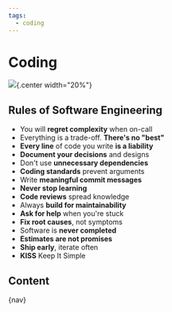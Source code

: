 ```yaml
---
tags:
  - coding
---
```


# Coding

![](img/logo.svg){.center width="20%"}


## Rules of Software Engineering

- You will **regret complexity** when on-call
- Everything is a trade-off. **There's no "best"**
- **Every line** of code you write **is a liability**
- **Document your decisions** and designs
- Don't use **unnecessary dependencies**
- **Coding standards** prevent arguments
- Write **meaningful commit messages**
- **Never stop learning**
- **Code reviews** spread knowledge
- Always **build for maintainability**
- **Ask for help** when you're stuck
- **Fix root causes**, not symptoms
- Software is **never completed**
- **Estimates are not promises**
- **Ship early**, iterate often
- **KISS** Keep It Simple

## Content

{nav}
